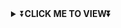 <div align="center">
<details>
    <summary>⏬<b>CLICK ME TO VIEW⏬</b></summary>

  
<div align="center">
</p>


<div align="center">
<img src="life.jpg" alt="Pepe" width="170" />

# Bosco Bot

> Bosco Bot is a multipurpose WhatsApp bot using Adiwajshing-Baileys library!
>
>

  ### Simple Method

[![Deploy](https://www.herokucdn.com/deploy/button.svg)](https://heroku.com/deploy?template=https://github.com/amal-dx/Bosco)
     </div>
  
 
[![Run on Repl.it](https://repl.it/badge/github/quiec/whatsAlfa)](https://replit.com/@MusicParadise/QUEENNETHU-MD-Qr?v=1) 




# Queen-Nethu-MD
WELCOME TO💞🪴Queen-Nethu-BOT-🪴

https://replit.com/@MusicParadise/QUEENNETHU-MD-Qr?v=1
